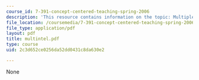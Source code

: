 ```yaml
---
course_id: 7-391-concept-centered-teaching-spring-2006
description: 'This resource contains information on the topic: Multiple Intelligences.'
file_location: /coursemedia/7-391-concept-centered-teaching-spring-2006/2c3d652ce0256da52dd0431c8da630e2_multintel.pdf
file_type: application/pdf
layout: pdf
title: multintel.pdf
type: course
uid: 2c3d652ce0256da52dd0431c8da630e2

---
```

None